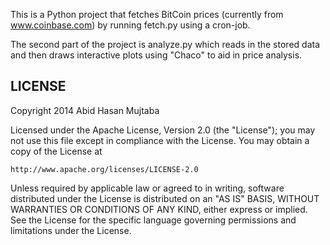 This is a Python project that fetches BitCoin prices (currently from www.coinbase.com) by running fetch.py using a cron-job.

The second part of the project is analyze.py which reads in the stored data and then draws interactive plots using "Chaco" to aid in price analysis.


## LICENSE

Copyright 2014 Abid Hasan Mujtaba

Licensed under the Apache License, Version 2.0 (the "License");
you may not use this file except in compliance with the License.
You may obtain a copy of the License at

    http://www.apache.org/licenses/LICENSE-2.0

Unless required by applicable law or agreed to in writing, software
distributed under the License is distributed on an "AS IS" BASIS,
WITHOUT WARRANTIES OR CONDITIONS OF ANY KIND, either express or implied.
See the License for the specific language governing permissions and
limitations under the License.
